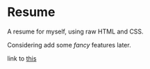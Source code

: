 # Resume

A resume for myself, using raw HTML and CSS.

Considering add some _fancy_ features later.

link to [this](https://zhyib.github.io/resume)
